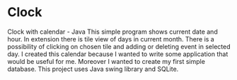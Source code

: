 # Clock
Clock with calendar - Java
This simple program shows current date and hour. In extension there is tile view of days in current month. There is a possibility of clicking on chosen tile and adding or deleting event in selected day.
I created this calendar because I wanted to write some application that would be useful for me. Moreover I wanted to create my first simple database.
This project uses Java swing library and SQLite.

